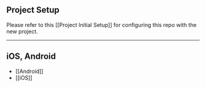 ## Project Setup

Please refer to this [[Project Initial Setup]] for configuring this repo with the new project. 

---
## iOS, Android  

* [[Android]]
* [[iOS]]